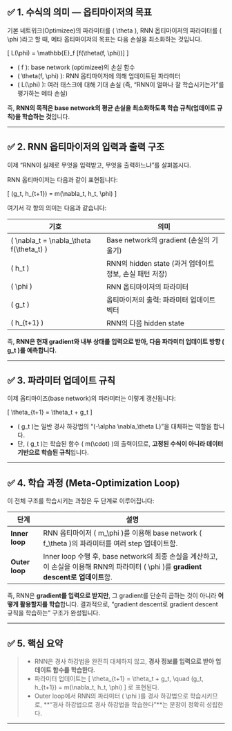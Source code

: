 ## ✅ 1. 수식의 의미 — 옵티마이저의 목표

기본 네트워크(Optimizee)의 파라미터를 ( \theta ),
RNN 옵티마이저의 파라미터를 ( \phi )라고 할 때,
메타 옵티마이저의 목표는 다음 손실을 최소화하는 것입니다.

[
L(\phi) = \mathbb{E}_f [f(\theta(f, \phi))]
]

* ( f ): base network (optimizee)의 손실 함수
* ( \theta(f, \phi) ): RNN 옵티마이저에 의해 업데이트된 파라미터
* ( L(\phi) ): 여러 태스크에 대해 기대 손실 (즉, “RNN이 얼마나 잘 학습시키는가”를 평가하는 메타 손실)

즉, **RNN의 목적은 base network의 평균 손실을 최소화하도록 학습 규칙(업데이트 규칙)을 학습하는 것**입니다.

---

## ✅ 2. RNN 옵티마이저의 입력과 출력 구조

이제 “RNN이 실제로 무엇을 입력받고, 무엇을 출력하느냐”를 살펴봅시다.

RNN 옵티마이저는 다음과 같이 표현됩니다:

[
(g_t, h_{t+1}) = m(\nabla_t, h_t, \phi)
]

여기서 각 항의 의미는 다음과 같습니다:

| 기호                                       | 의미                                       |
| ---------------------------------------- | ---------------------------------------- |
| ( \nabla_t = \nabla_\theta f(\theta_t) ) | Base network의 gradient (손실의 기울기)         |
| ( h_t )                                  | RNN의 hidden state (과거 업데이트 정보, 손실 패턴 저장) |
| ( \phi )                                 | RNN 옵티마이저의 파라미터                          |
| ( g_t )                                  | 옵티마이저의 출력: 파라미터 업데이트 벡터                  |
| ( h_{t+1} )                              | RNN의 다음 hidden state                     |

즉, **RNN은 현재 gradient와 내부 상태를 입력으로 받아,
다음 파라미터 업데이트 방향 ( g_t )를 예측합니다.**

---

## ✅ 3. 파라미터 업데이트 규칙

이제 옵티마이즈(base network)의 파라미터는 이렇게 갱신됩니다:

[
\theta_{t+1} = \theta_t + g_t
]

* ( g_t )는 일반 경사 하강법의 “(-\alpha \nabla_\theta L)”을 대체하는 역할을 합니다.
* 단, ( g_t )는 학습된 함수 ( m(\cdot) )의 출력이므로,
  **고정된 수식이 아니라 데이터 기반으로 학습된 규칙**입니다.

---

## ✅ 4. 학습 과정 (Meta-Optimization Loop)

이 전체 구조를 학습시키는 과정은 두 단계로 이루어집니다:

| 단계             | 설명                                                                                                     |
| -------------- | ------------------------------------------------------------------------------------------------------ |
| **Inner loop** | RNN 옵티마이저 ( m_\phi )를 이용해 base network ( f_\theta )의 파라미터를 여러 step 업데이트함.                              |
| **Outer loop** | Inner loop 수행 후, base network의 최종 손실을 계산하고, 이 손실을 이용해 RNN의 파라미터 ( \phi )를 **gradient descent로 업데이트**함. |

즉, RNN은 **gradient를 입력으로 받지만**,
그 gradient를 단순히 곱하는 것이 아니라 **어떻게 활용할지를 학습**합니다.
결과적으로, “gradient descent로 gradient descent 규칙을 학습하는” 구조가 완성됩니다.

---

## ✅ 5. 핵심 요약

> * RNN은 경사 하강법을 완전히 대체하지 않고, **경사 정보를 입력으로 받아 업데이트 함수를 학습한다.**
> * 파라미터 업데이트는
>   [
>   \theta_{t+1} = \theta_t + g_t, \quad (g_t, h_{t+1}) = m(\nabla_t, h_t, \phi)
>   ]
>   로 표현된다.
> * Outer loop에서 RNN의 파라미터 ( \phi )를 경사 하강법으로 학습시키므로,
>   **“경사 하강법으로 경사 하강법을 학습한다”**는 문장이 정확히 성립한다.

---

